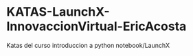 # KATAS-LaunchX-InnovaccionVirtual-EricAcosta
Katas del curso introduccion a python notebook/LaunchX
